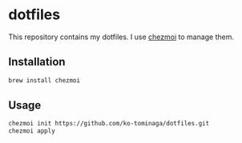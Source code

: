 # dotfiles

This repository contains my dotfiles. I use [chezmoi](https://www.chezmoi.io/) to manage them.

## Installation

```sh
brew install chezmoi
```

## Usage

```sh
chezmoi init https://github.com/ko-tominaga/dotfiles.git
chezmoi apply
```
